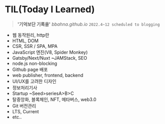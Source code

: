 # TIL(Today I Learned)
 > **'기억보단 기록을'** *bbahna.github.io*
```2022.4~12 scheduled to blogging```
 - 웹 동작원리, http란
 - HTML, DOM
 - CSR, SSR / SPA, MPA
 - JavaScript 엔진(V8, Spider Monkey)
 - Gatsby/Next/Nuxt ~JAMStack, SEO
 - node.js non-blocking
 - Github page 배포
 - web publisher, frontend, backend
 - UI/UX를 고려한 디자인
 - 정보처리기사
 - Startup ~Seed>seriesA>B>C
 - 탈중앙화, 블록체인, NFT, 메타버스, web3.0
 - Git 버전관리
 - LTS, Current
 - etc..
